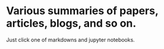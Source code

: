 # Various summaries of papers, articles, blogs, and so on.

Just click one of markdowns and jupyter notebooks.
